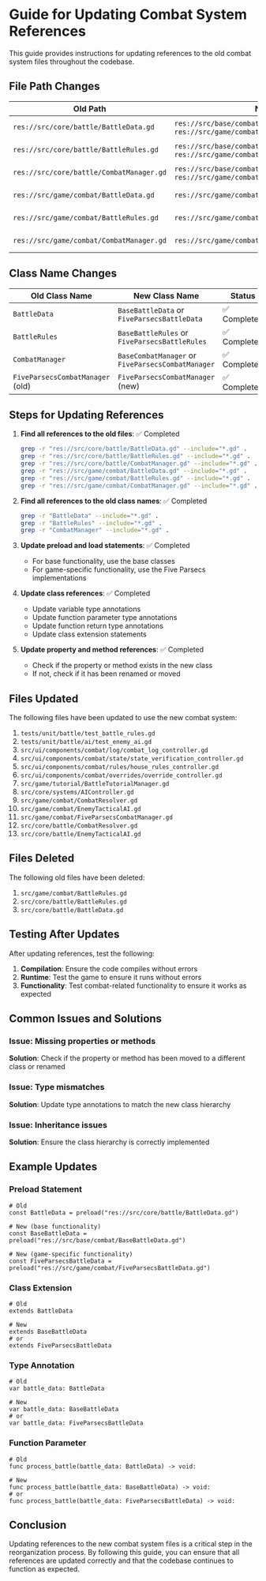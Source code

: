 # Guide for Updating Combat System References

This guide provides instructions for updating references to the old combat system files throughout the codebase.

## File Path Changes

| Old Path | New Path | Status |
|----------|----------|--------|
| `res://src/core/battle/BattleData.gd` | `res://src/base/combat/BaseBattleData.gd` or `res://src/game/combat/FiveParsecsBattleData.gd` | ✅ Completed |
| `res://src/core/battle/BattleRules.gd` | `res://src/base/combat/BaseBattleRules.gd` or `res://src/game/combat/FiveParsecsBattleRules.gd` | ✅ Completed |
| `res://src/core/battle/CombatManager.gd` | `res://src/base/combat/BaseCombatManager.gd` or `res://src/game/combat/FiveParsecsCombatManager.gd` | ✅ Completed |
| `res://src/game/combat/BattleData.gd` | `res://src/game/combat/FiveParsecsBattleData.gd` | ✅ Completed |
| `res://src/game/combat/BattleRules.gd` | `res://src/game/combat/FiveParsecsBattleRules.gd` | ✅ Completed |
| `res://src/game/combat/CombatManager.gd` | `res://src/game/combat/FiveParsecsCombatManager.gd` | ✅ Completed |

## Class Name Changes

| Old Class Name | New Class Name | Status |
|----------------|----------------|--------|
| `BattleData` | `BaseBattleData` or `FiveParsecsBattleData` | ✅ Completed |
| `BattleRules` | `BaseBattleRules` or `FiveParsecsBattleRules` | ✅ Completed |
| `CombatManager` | `BaseCombatManager` or `FiveParsecsCombatManager` | ✅ Completed |
| `FiveParsecsCombatManager` (old) | `FiveParsecsCombatManager` (new) | ✅ Completed |

## Steps for Updating References

1. **Find all references to the old files**: ✅ Completed
   ```bash
   grep -r "res://src/core/battle/BattleData.gd" --include="*.gd" .
   grep -r "res://src/core/battle/BattleRules.gd" --include="*.gd" .
   grep -r "res://src/core/battle/CombatManager.gd" --include="*.gd" .
   grep -r "res://src/game/combat/BattleData.gd" --include="*.gd" .
   grep -r "res://src/game/combat/BattleRules.gd" --include="*.gd" .
   grep -r "res://src/game/combat/CombatManager.gd" --include="*.gd" .
   ```

2. **Find all references to the old class names**: ✅ Completed
   ```bash
   grep -r "BattleData" --include="*.gd" .
   grep -r "BattleRules" --include="*.gd" .
   grep -r "CombatManager" --include="*.gd" .
   ```

3. **Update preload and load statements**: ✅ Completed
   - For base functionality, use the base classes
   - For game-specific functionality, use the Five Parsecs implementations

4. **Update class references**: ✅ Completed
   - Update variable type annotations
   - Update function parameter type annotations
   - Update function return type annotations
   - Update class extension statements

5. **Update property and method references**: ✅ Completed
   - Check if the property or method exists in the new class
   - If not, check if it has been renamed or moved

## Files Updated

The following files have been updated to use the new combat system:

1. `tests/unit/battle/test_battle_rules.gd`
2. `tests/unit/battle/ai/test_enemy_ai.gd`
3. `src/ui/components/combat/log/combat_log_controller.gd`
4. `src/ui/components/combat/state/state_verification_controller.gd`
5. `src/ui/components/combat/rules/house_rules_controller.gd`
6. `src/ui/components/combat/overrides/override_controller.gd`
7. `src/game/tutorial/BattleTutorialManager.gd`
8. `src/core/systems/AIController.gd`
9. `src/game/combat/CombatResolver.gd`
10. `src/game/combat/EnemyTacticalAI.gd`
11. `src/game/combat/FiveParsecsCombatManager.gd`
12. `src/core/battle/CombatResolver.gd`
13. `src/core/battle/EnemyTacticalAI.gd`

## Files Deleted

The following old files have been deleted:

1. `src/game/combat/BattleRules.gd`
2. `src/core/battle/BattleRules.gd`
3. `src/core/battle/BattleData.gd`

## Testing After Updates

After updating references, test the following:

1. **Compilation**: Ensure the code compiles without errors
2. **Runtime**: Test the game to ensure it runs without errors
3. **Functionality**: Test combat-related functionality to ensure it works as expected

## Common Issues and Solutions

### Issue: Missing properties or methods
**Solution**: Check if the property or method has been moved to a different class or renamed

### Issue: Type mismatches
**Solution**: Update type annotations to match the new class hierarchy

### Issue: Inheritance issues
**Solution**: Ensure the class hierarchy is correctly implemented

## Example Updates

### Preload Statement
```gdscript
# Old
const BattleData = preload("res://src/core/battle/BattleData.gd")

# New (base functionality)
const BaseBattleData = preload("res://src/base/combat/BaseBattleData.gd")

# New (game-specific functionality)
const FiveParsecsBattleData = preload("res://src/game/combat/FiveParsecsBattleData.gd")
```

### Class Extension
```gdscript
# Old
extends BattleData

# New
extends BaseBattleData
# or
extends FiveParsecsBattleData
```

### Type Annotation
```gdscript
# Old
var battle_data: BattleData

# New
var battle_data: BaseBattleData
# or
var battle_data: FiveParsecsBattleData
```

### Function Parameter
```gdscript
# Old
func process_battle(battle_data: BattleData) -> void:

# New
func process_battle(battle_data: BaseBattleData) -> void:
# or
func process_battle(battle_data: FiveParsecsBattleData) -> void:
```

## Conclusion

Updating references to the new combat system files is a critical step in the reorganization process. By following this guide, you can ensure that all references are updated correctly and that the codebase continues to function as expected. 